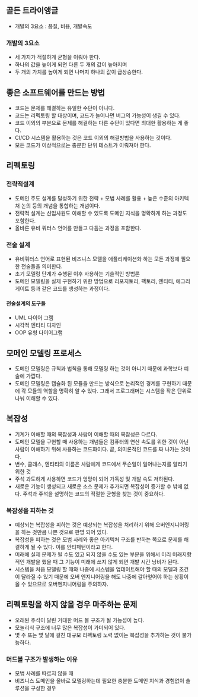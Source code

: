 ## 골든 트라이앵글
- 개발의 3요소 : 품질, 비용, 개발속도

### 개발의 3요소
- 세 가지가 적절하게 균형을 이뤄야 한다.
- 하나의 값을 높이게 되면 다른 두 개의 값이 높아지며
- 두 개의 가치를 높이게 되면 나머지 하나의 값이 급상승한다.

## 좋은 소프트웨어를 만드는 방법
- 코드는 문제를 해결하는 유일한 수단이 아니다.
- 코드는 리펙토링 할 대상이며, 코드가 늘어나면 버그의 가능성이 생길 수 있다.
- 코드 이외의 부분으로 문제를 해결하는 다른 수단이 있다면 최대한 활용하는 게 좋다.
- CI/CD 시스템을 활용하는 것은 코드 이외의 해결방법을 사용하는 것이다.
- 모든 코드가 이상적으로는 충분한 단위 테스트가 이뤄져야 한다.

## 리펙토링
### 전략적설계
- 도메인 주도 설계를 달성하기 위한 전략 + 모범 사례를 활용 + 높은 수준의 아키텍처 논의 등의 개념을 통합하는 개념이다.
- 전략적 설계는 신입사원도 이해할 수 있도록 도메인 지식을 명확하게 하는 과정도 포함한다.
- 올바른 유비 쿼터스 언어를 만들고 다듬는 과정을 포함한다.


### 전술 설계
- 유비쿼터스 언어로 표현된 비즈니스 모델을 애플리케이션화 하는 모든 과정에 필요한 전술들을 의미한다.
- 초기 모델링 단계가 수행된 이후 사용하는 기술적인 방법론
- 도메인 모델링을 실제 구현하기 위한 방법으로 리포지토리, 팩토리, 엔티티, 에그리게이트 등과 같은 코드를 생성하는 과정이다.

#### 전술설계의 도구들
- UML 다이어 그램
- 시각적 엔티티 디자인
- OOP 유형 다이어그램


## 모메인 모델링 프로세스
- 도메인 모델링은 규칙과 법칙을 통해 모델링 하는 것이 아니기 때문에 과학보다 예술에 가깝다. 
- 도메인 모델링은 캡슐화 된 모듈을 만드는 방식으로 논리적인 경계를 구현하기 때문에 각 모듈의 역할을 명확히 알 수 있다. 그래서 프로그래머는 시스템을 작은 단위로 나눠 이해할 수 있다.


## 복잡성
- 기계가 이해할 때의 복잡성과 사람이 이해할 때의 복잡성은 다르다. 
- 도메인 모델을 구현할 때 사용하는 개념들은 컴퓨터의 연산 속도를 위한 것이 아닌 사람이 이해하기 위해 사용하는 코드화이다. 곧, 의미론적인 코드를 짜 나가는 것이다.
- 변수, 클래스, 엔티티의 이름은 사람에게 코드에서 무슨일이 일어나는지를 알리기 위한 것
- 주석 과도하게 사용하면 코드가 엉망이 되어 가독성 및 개발 속도 저하된다.
- 새로운 기능이 생성되고 새로운 소스 문제가 추가되면 복잡성이 증가할 수 밖에 없다. 주석과 주석을 설명하는 코드의 적절한 균형을 찾는 것이 중요하다.


### 복잡성을 피하는 것
- 예상되는 복잡성을 피하는 것은 예상되는 복잡성을 처리하기 위해 오버엔지니어링을 하는 것만큼 나쁜 것으로 판명 되어 있다.
- 복잡성을 피하는 것은 모범 사례와 좋은 아키텍처 구조를 반하는 쪽으로 문제를 해결하게 될 수 있다. 이를 안티패턴이라고 한다.
- 미래에 실제 문제가 될 수도 있고 되지 않을 수도 있는 부분을 위해서 미리 미래지향적인 개발을 했을 때 그 기능이 미래에 쓰지 않게 되면 개발 시간 낭비가 된다.
- 시스템을 처음 모델링 할 때와 나중에 시스템을 업데이트해야 할 때의 모델과 조건이 달라질 수 있기 때문에 오버 엔지니어링을 해도 나중에 갈아엎어야 하는 상황이 올 수 있으므로 오버엔지니어링을 주의하자.


## 리펙토링을 하지 않을 경우 마주하는 문제
- 오래된 주석이 달린 거대한 머드 볼 구조가 될 가능성이 높다.
- 모놀리식 구조에 너무 많은 복잡성이 가미되어 있다.
- 몇 주 또는 몇 달에 걸친 대규모 리펙토링 노력 없이는 복잡성을 추가하는 것이 불가능하다.


### 머드볼 구조가 발생하는 이유
- 모범 사례를 따르지 않을 때
- 비즈니스 도메인을 올바로 모델링하는데 필요한 충분한 도메인 지식과 경험없이 솔루션을 구성한 경우
